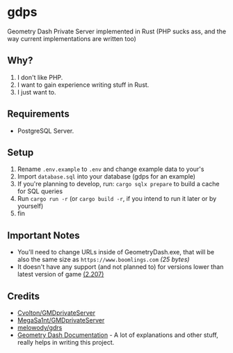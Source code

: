 # gdps

Geometry Dash Private Server implemented in Rust (PHP sucks ass, and the way current implementations are written too)

## Why?

1. I don't like PHP.
2. I want to gain experience writing stuff in Rust.
3. I just want to.

## Requirements

- PostgreSQL Server.

## Setup

1. Rename `.env.example` to `.env` and change example data to your's
2. Import `database.sql` into your database (gdps for an example)
3. If you're planning to develop, run: `cargo sqlx prepare` to build a cache for SQL queries
4. Run `cargo run -r` (or `cargo build -r`, if you intend to run it later or by yourself)
5. fin

## Important Notes

- You'll need to change URLs inside of GeometryDash.exe, that will be also the same size as `https://www.boomlings.com` *(25 bytes)*
- It doesn't have any support (and not planned to) for versions lower than latest version of game [(2.207)](https://steamdb.info/patchnotes/16346964/)

## Credits

- [Cvolton/GMDprivateServer](https://github.com/Cvolton/GMDprivateServer)
- [MegaSa1nt/GMDprivateServer](https://github.com/MegaSa1nt/GMDprivateServer)
- [melowody/gdrs](https://github.com/melowody/gdRs)
- [Geometry Dash Documentation](https://wyliemaster.github.io/gddocs/#/) - A lot of explanations and other stuff, really helps in writing this project.